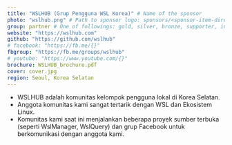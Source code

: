 ```yaml
---
title: "WSLHUB (Grup Pengguna WSL Korea)" # Name of the sponsor
photo: "wslhub.png" # Path to sponsor logo: sponsors/<sponsor-item-directory>/logo.png
group: partner # One of followings: gold, silver, bronze, supporter, infra, record, videoi18n, swag
website: "https://wslhub.com"
github: "https://github.com/wslhub"
# facebook: "https://fb.me/{}"
fbgroup: "https://fb.me/groups/wslhub"
# youtube: "https://www.youtube.com/{}"
brochure: WSLHUB_brochure.pdf
cover: cover.jpg
region: Seoul, Korea Selatan
---
```


- WSLHUB adalah komunitas kelompok pengguna lokal di Korea Selatan.
- Anggota komunitas kami sangat tertarik dengan WSL dan Ekosistem Linux.
- Komunitas kami saat ini menjalankan beberapa proyek sumber terbuka (seperti WslManager, WslQuery) dan grup Facebook untuk berkomunikasi dengan anggota kami.


